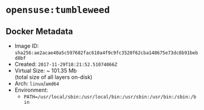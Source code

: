 # `opensuse:tumbleweed`

## Docker Metadata

- Image ID: `sha256:ae2acae40a5c597682fac610a4f9c9fc3520f62cba148675e73dc8b91bebd8bf`
- Created: `2017-11-29T18:21:52.51074066Z`
- Virtual Size: ~ 101.35 Mb  
  (total size of all layers on-disk)
- Arch: `linux`/`amd64`
- Environment:
  - `PATH=/usr/local/sbin:/usr/local/bin:/usr/sbin:/usr/bin:/sbin:/bin`
